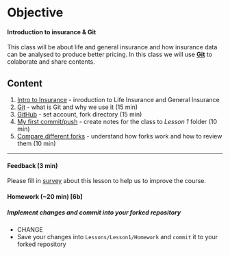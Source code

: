 # Objective
#### Introduction to insurance & Git ####
This class will be about life and general insurance and how insurance data can be analysed to produce better pricing.
In this class we will use [**Git**](Support/About_GIT.md) to colaborate and share contents. 

## Content
1) [Intro to Insurance](Support/About_Insurance.md) - inroduction to Life Insurance and General Insurance
2) [Git](Support/About_GIT.md) - what is Git and why we use it (15 min)
3) [GitHub](Exercises/Ex01_Fork.md) - set account, fork directory (15 min)
4) [My first commit/push](Exercises/Ex02_MyFirst.md) - create notes for the class to *Lesson 1* folder (10 min)
5) [Compare different forks](Exercises/Ex03_CompareForks.md) - understand how forks work and how to review them (10 min)

----------------------------------------------
#### Feedback (3 min)

Please fill in [survey](https://forms.office.com/Pages/ResponsePage.aspx?id=unI2RwfNcUOirniLTGGEDmMCeqOOjBtIuObM18vXqrtUOFM1VFFNOE5OTzFWVlNaT1NDTzVNWlZOUy4u) about this lesson to help us to improve the course.

#### Homework (~20 min) [6b]
##### Implement changes and commit into your forked repository

* CHANGE
* Save your changes into `Lessons/Lesson1/Homework` and `commit` it to your forked repository
